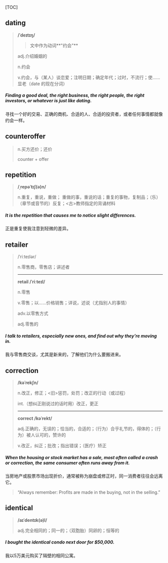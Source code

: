 [TOC]

## dating

> **/ˈdeɪtɪŋ/**
>
> > 文中作为动词**"约会"**
>
> adj.介绍婚姻的
>
> n.约会
>
> v.约会，与（某人）谈恋爱；注明日期；确定年代；过时，不流行；使……显老（date 的现在分词）

##### Finding a good deal, the right business, the right people, the right investors, or whatever is just like **dating**.

寻找一个好的交易、正确的商机、合适的人、合适的投资者，或者任何事情都就像约会一样。

## counteroffer

> n.买方还价；还价
>
> counter +‎ offer

## repetition

> **/ˌrepəˈtɪʃ(ə)n/**
>
> n.重复，重说，重做； 重做的事，重说的话；重复的事物，复制品；（乐）（章节或音节的）反复；<古>教师指定的背诵材料

##### It is the **repetition** that causes me to notice slight differences.

正是重复使我注意到轻微的差异。

## retailer

> /ˈriːteɪlər/
>
> n.零售商，零售店；讲述者
>
> ---
>
> **retail	/ˈriːteɪl/**
>
> n.零售
>
> v.零售；以……价格销售；详说，述说（尤指别人的事情）
>
> adv.以零售方式
>
> adj.零售的

##### I talk to **retailers**, especially new ones, and find out why they’re moving in.

我与零售商交谈，尤其是新来的，了解他们为什么要搬进来。

## correction

> **/kəˈrekʃn/**
>
> n.改正，修正；<旧>惩罚，处罚；改正的行动（或过程）
>
> int.（想纠正刚说过的话时用）改正，更正
>
> ---
>
> **correct	/kəˈrekt/**
>
> adj.正确的，无误的；恰当的，合适的；（行为）合乎礼节的，得体的；（行为）被人认可的，赞许的
>
> v.改正，纠正；批改；指出错误；（医疗）矫正

##### When the housing or stock market has a sale, most often called a crash or **correction**, the same consumer often runs away from it.

当房地产或股票市场出现折价，通常被称为崩盘或修正时，同一消费者往往会远离它。

> “Always remember: Profits are made in the buying, not in the selling.”
>

## identical

> **/aɪˈdentɪk(ə)l/**
>
> adj.完全相同的；同一的；（双胞胎）同卵的；恒等的

##### I bought the identical **condo** next door for $50,000. 

我以5万美元购买了隔壁的相同公寓。